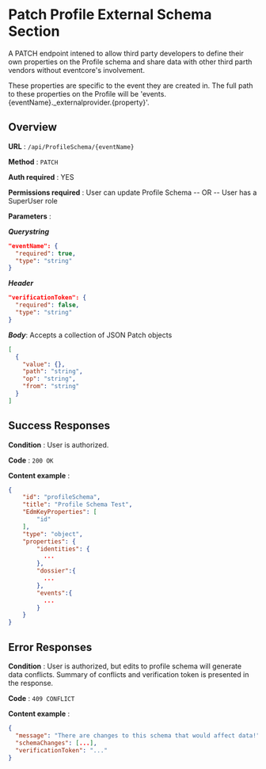 # Patch Profile External Schema Section

A PATCH endpoint intened to allow third party developers to define their own properties on the Profile schema and share data with other third parth vendors without eventcore's involvement.

These properties are specific to the event they are created in.  The full path to these properties on the Profile will be 'events.{eventName}._externalprovider.{property}'.

## Overview

**URL** : `/api/ProfileSchema/{eventName}`

**Method** : `PATCH`

**Auth required** : YES

**Permissions required** : User can update Profile Schema -- OR -- User has a SuperUser role

**Parameters** :

***Querystring***

```json
"eventName": {
  "required": true,
  "type": "string"
}
```

***Header***

```json
"verificationToken": {
  "required": false,
  "type": "string"
}
```

***Body***: Accepts a collection of JSON Patch objects

```json
[
  {
    "value": {},
    "path": "string",
    "op": "string",
    "from": "string"
  }
]
```

## Success Responses

**Condition** : User is authorized.

**Code** : `200 OK`

**Content example** :

```json
{
    "id": "profileSchema",
    "title": "Profile Schema Test",
    "EdmKeyProperties": [
        "id"
    ],
    "type": "object",
    "properties": {
        "identities": {
          ...
        },
        "dossier":{
          ...
        },
        "events":{
          ...
        }
    }
}
```

## Error Responses

**Condition** : User is authorized, but edits to profile schema will generate data conflicts. Summary of conflicts and verification token is presented in the response.

**Code** : `409 CONFLICT`

**Content example** :

```json
{
  "message": "There are changes to this schema that would affect data!",
  "schemaChanges": [...],
  "verificationToken": "..."
}
```

